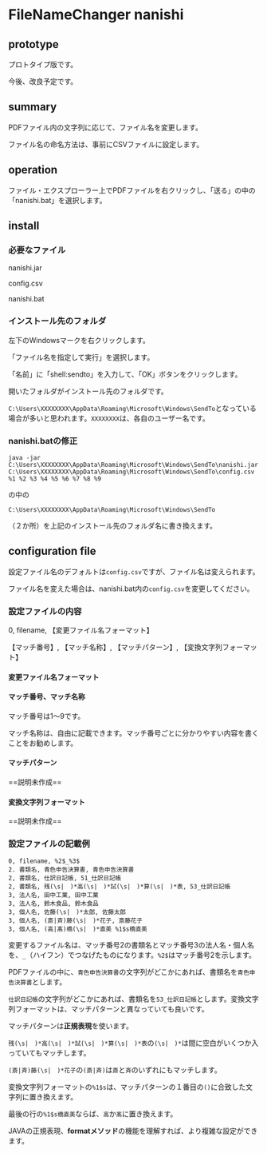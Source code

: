 # FileNameChanger nanishi

## prototype

プロトタイプ版です。

今後、改良予定です。

## summary

PDFファイル内の文字列に応じて、ファイル名を変更します。

ファイル名の命名方法は、事前にCSVファイルに設定します。

## operation

ファイル・エクスプローラー上でPDFファイルを右クリックし、「送る」の中の「nanishi.bat」を選択します。

## install

### 必要なファイル

nanishi.jar

config.csv

nanishi.bat

### インストール先のフォルダ

左下のWindowsマークを右クリックします。

「ファイル名を指定して実行」を選択します。

「名前」に「shell:sendto」を入力して、「OK」ボタンをクリックします。

開いたフォルダがインストール先のフォルダです。

`C:\Users\XXXXXXXX\AppData\Roaming\Microsoft\Windows\SendTo`となっている場合が多いと思われます。`XXXXXXXX`は、各自のユーザー名です。

### nanishi.batの修正

```
java -jar  C:\Users\XXXXXXXX\AppData\Roaming\Microsoft\Windows\SendTo\nanishi.jar  C:\Users\XXXXXXXX\AppData\Roaming\Microsoft\Windows\SendTo\config.csv %1 %2 %3 %4 %5 %6 %7 %8 %9
```

の中の

`C:\Users\XXXXXXXX\AppData\Roaming\Microsoft\Windows\SendTo`

（２か所）を上記のインストール先のフォルダ名に書き換えます。

## configuration file

設定ファイル名のデフォルトは`config.csv`ですが、ファイル名は変えられます。

ファイル名を変えた場合は、nanishi.bat内の`config.csv`を変更してください。

### 設定ファイルの内容

0, filename, 【変更ファイル名フォーマット】

【マッチ番号】, 【マッチ名称】, 【マッチパターン】, 【変換文字列フォーマット】

#### 変更ファイル名フォーマット

#### マッチ番号、マッチ名称

マッチ番号は1～9です。

マッチ名称は、自由に記載できます。マッチ番号ごとに分かりやすい内容を書くことをお勧めします。

#### マッチパターン

==説明未作成==

#### 変換文字列フォーマット

==説明未作成==

### 設定ファイルの記載例

```
0, filename, %2$_%3$
2. 書類名, 青色申告決算書, 青色申告決算書
2, 書類名, 仕訳日記帳, 51_仕訳日記帳
2, 書類名, 残(\s|　)*高(\s|　)*試(\s|　)*算(\s|　)*表, 53_仕訳日記帳
3, 法人名, 田中工業, 田中工業
3, 法人名, 鈴木食品, 鈴木食品
3, 個人名, 佐藤(\s|　)*太郎, 佐藤太郎
3, 個人名, (斎|斉)藤(\s|　)*花子, 斎藤花子
3, 個人名, (高|髙)橋(\s|　)*直美	%1$s橋直美
```

変更するファイル名は、マッチ番号2の書類名とマッチ番号3の法人名・個人名を、`_`（ハイフン）でつなげたものになります。`%2$`はマッチ番号2を示します。

PDFファイルの中に、`青色申告決算書`の文字列がどこかにあれば、書類名を`青色申告決算書`とします。

`仕訳日記帳`の文字列がどこかにあれば、書類名を`53_仕訳日記帳`とします。変換文字列フォーマットは、マッチパターンと異なっていても良いです。

マッチパターンは**正規表現**を使います。

`残(\s|　)*高(\s|　)*試(\s|　)*算(\s|　)*表`の`(\s|　)*`は間に空白がいくつか入っていてもマッチします。

`(斎|斉)藤(\s|　)*花子`の`(斎|斉)`は`斎`と`斉`のいずれにもマッチします。

変換文字列フォーマットの`%1$s`は、マッチパターンの１番目の`()`に合致した文字列に置き換えます。

最後の行の`%1$s橋直美`ならば、`高`か`髙`に置き換えます。

JAVAの正規表現、**formatメソッド**の機能を理解すれば、より複雑な設定ができます。

